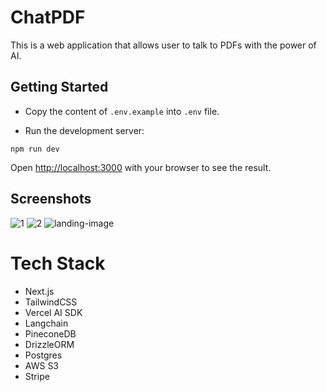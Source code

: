 # ChatPDF

This is a web application that allows user to talk to PDFs with the power of AI.

## Getting Started

- Copy the content of `.env.example` into `.env` file.

- Run the development server:

```
npm run dev
```

Open [http://localhost:3000](http://localhost:3000) with your browser to see the result.

## Screenshots

![1](https://github.com/user-attachments/assets/0ea5bab7-6aa7-477c-8942-c15fb2482900)
![2](https://github.com/user-attachments/assets/190aa828-d9a7-49f4-ba38-87e5ed5e9375)
![landing-image](https://github.com/user-attachments/assets/e6bc8bb8-58df-41f4-becb-fc112e2d8f7a)

# Tech Stack

- Next.js
- TailwindCSS
- Vercel AI SDK
- Langchain
- PineconeDB
- DrizzleORM
- Postgres
- AWS S3
- Stripe
